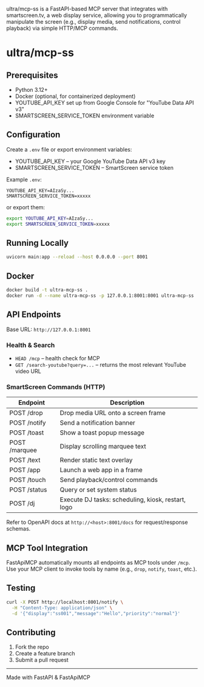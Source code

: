 ultra/mcp-ss is a FastAPI-based MCP server that integrates with smartscreen.tv, a web display service, allowing you to programmatically manipulate the screen (e.g., display media, send notifications, control playback) via simple HTTP/MCP commands.

# ultra/mcp-ss

## Prerequisites
- Python 3.12+
- Docker (optional, for containerized deployment)
- YOUTUBE_API_KEY set up from Google Console for "YouTube Data API v3"
- SMARTSCREEN_SERVICE_TOKEN environment variable

## Configuration
Create a `.env` file or export environment variables:
- YOUTUBE_API_KEY – your Google YouTube Data API v3 key  
- SMARTSCREEN_SERVICE_TOKEN – SmartScreen service token

Example `.env`:
```dotenv
YOUTUBE_API_KEY=AIzaSy...
SMARTSCREEN_SERVICE_TOKEN=xxxxx
```
or export them:
```bash
export YOUTUBE_API_KEY=AIzaSy...
export SMARTSCREEN_SERVICE_TOKEN=xxxxx
```

## Running Locally
```bash
uvicorn main:app --reload --host 0.0.0.0 --port 8001
```

## Docker
```bash
docker build -t ultra-mcp-ss .
docker run -d --name ultra-mcp-ss -p 127.0.0.1:8001:8001 ultra-mcp-ss
```
## API Endpoints
Base URL: `http://127.0.0.1:8001`

### Health & Search

- `HEAD /mcp` – health check for MCP  
- `GET /search-youtube?query=...` – returns the most relevant YouTube video URL

### SmartScreen Commands (HTTP)

| Endpoint        | Description                                          |
| --------------- | ---------------------------------------------------- |
| POST /drop      | Drop media URL onto a screen frame                  |
| POST /notify    | Send a notification banner                          |
| POST /toast     | Show a toast popup message                          |
| POST /marquee   | Display scrolling marquee text                      |
| POST /text      | Render static text overlay                          |
| POST /app       | Launch a web app in a frame                         |
| POST /touch     | Send playback/control commands                      |
| POST /status    | Query or set system status                          |
| POST /dj        | Execute DJ tasks: scheduling, kiosk, restart, logo  |

Refer to OpenAPI docs at `http://<host>:8001/docs` for request/response schemas.

## MCP Tool Integration

FastApiMCP automatically mounts all endpoints as MCP tools under `/mcp`.  
Use your MCP client to invoke tools by name (e.g., `drop`, `notify`, `toast`, etc.).

## Testing

```bash
curl -X POST http://localhost:8001/notify \
  -H "Content-Type: application/json" \
  -d '{"display":"ss001","message":"Hello","priority":"normal"}'
```

## Contributing

1. Fork the repo  
2. Create a feature branch  
3. Submit a pull request  

---

Made with FastAPI & FastApiMCP
